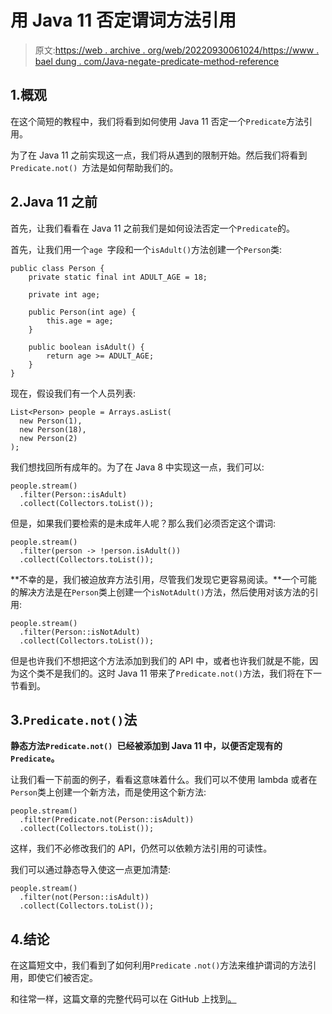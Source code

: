 # 用 Java 11 否定谓词方法引用

> 原文:[https://web . archive . org/web/20220930061024/https://www . bael dung . com/Java-negate-predicate-method-reference](https://web.archive.org/web/20220930061024/https://www.baeldung.com/java-negate-predicate-method-reference)

## 1.概观

在这个简短的教程中，我们将看到如何使用 Java 11 否定一个`Predicate`方法引用。

为了在 Java 11 之前实现这一点，我们将从遇到的限制开始。然后我们将看到`Predicate.not() `方法是如何帮助我们的。

## 2.Java 11 之前

首先，让我们看看在 Java 11 之前我们是如何设法否定一个`Predicate`的。

首先，让我们用一个`age `字段和一个`isAdult()`方法创建一个`Person`类:

```
public class Person {
    private static final int ADULT_AGE = 18;

    private int age;

    public Person(int age) {
        this.age = age;
    }

    public boolean isAdult() {
        return age >= ADULT_AGE;
    }
}
```

现在，假设我们有一个人员列表:

```
List<Person> people = Arrays.asList(
  new Person(1),
  new Person(18),
  new Person(2)
);
```

我们想找回所有成年的。为了在 Java 8 中实现这一点，我们可以:

```
people.stream()                      
  .filter(Person::isAdult)           
  .collect(Collectors.toList());
```

但是，如果我们要检索的是未成年人呢？那么我们必须否定这个谓词:

```
people.stream()                       
  .filter(person -> !person.isAdult())
  .collect(Collectors.toList());
```

**不幸的是，我们被迫放弃方法引用，尽管我们发现它更容易阅读。**一个可能的解决方法是在`Person`类上创建一个`isNotAdult()`方法，然后使用对该方法的引用:

```
people.stream()                 
  .filter(Person::isNotAdult)   
  .collect(Collectors.toList());
```

但是也许我们不想把这个方法添加到我们的 API 中，或者也许我们就是不能，因为这个类不是我们的。这时 Java 11 带来了`Predicate.not()`方法，我们将在下一节看到。

## 3.`Predicate.not()`法

**静态方法`Predicate.not() `已经被添加到 Java 11 中，以便否定现有的`Predicate`。**

让我们看一下前面的例子，看看这意味着什么。我们可以不使用 lambda 或者在`Person`类上创建一个新方法，而是使用这个新方法:

```
people.stream()                          
  .filter(Predicate.not(Person::isAdult))
  .collect(Collectors.toList());
```

这样，我们不必修改我们的 API，仍然可以依赖方法引用的可读性。

我们可以通过静态导入使这一点更加清楚:

```
people.stream()                  
  .filter(not(Person::isAdult))  
  .collect(Collectors.toList());
```

## 4.结论

在这篇短文中，我们看到了如何利用`Predicate` `.not()`方法来维护谓词的方法引用，即使它们被否定。

和往常一样，这篇文章的完整代码可以在 GitHub 上找到[。](https://web.archive.org/web/20221206060852/https://github.com/eugenp/tutorials/tree/master/core-java-modules/core-java-11)
